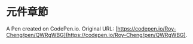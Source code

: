 # 元件章節

A Pen created on CodePen.io. Original URL: [https://codepen.io/Roy-Cheng/pen/QWRgWBG](https://codepen.io/Roy-Cheng/pen/QWRgWBG).


